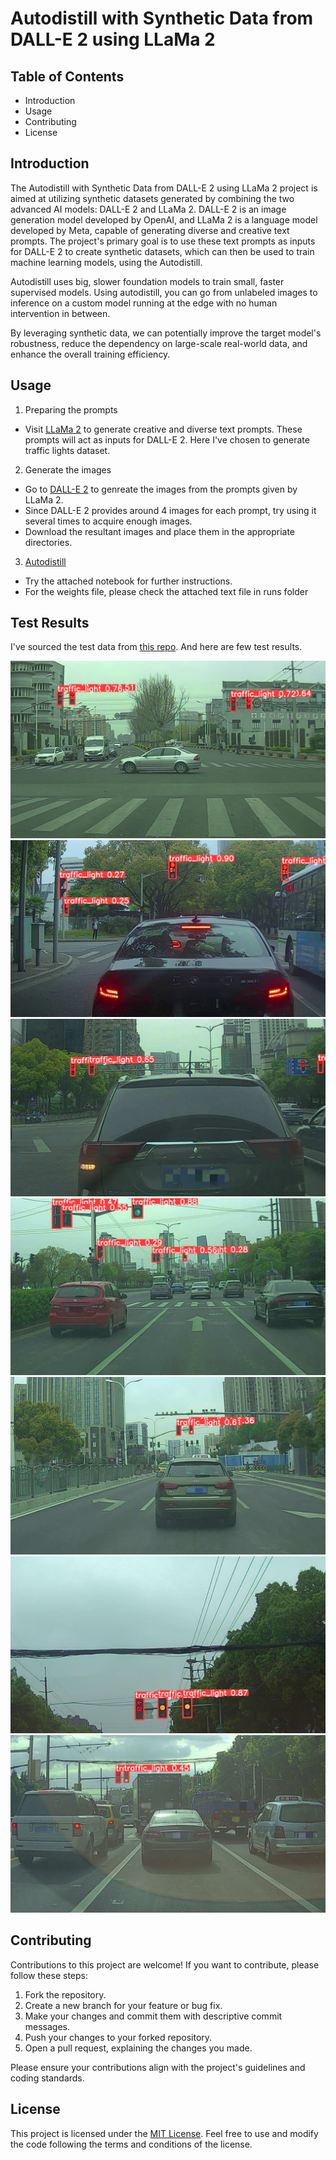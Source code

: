 # Autodistill with Synthetic Data from DALL-E 2 using LLaMa 2

## Table of Contents

- Introduction
- Usage
- Contributing
- License

## Introduction

The Autodistill with Synthetic Data from DALL-E 2 using LLaMa 2 project is aimed at utilizing synthetic datasets generated by combining the two advanced AI models: DALL-E 2 and LLaMa 2. DALL-E 2 is an image generation model developed by OpenAI, and LLaMa 2 is a language model developed by Meta, capable of generating diverse and creative text prompts. The project's primary goal is to use these text prompts as inputs for DALL-E 2 to create synthetic datasets, which can then be used to train machine learning models, using the Autodistill.

Autodistill uses big, slower foundation models to train small, faster supervised models. Using autodistill, you can go from unlabeled images to inference on a custom model running at the edge with no human intervention in between.

By leveraging synthetic data, we can potentially improve the target model's robustness, reduce the dependency on large-scale real-world data, and enhance the overall training efficiency.

## Usage

1. Preparing the prompts

- Visit [LLaMa 2](https://huggingface.co/spaces/ysharma/Explore_llamav2_with_TGI) to generate creative and diverse text prompts. These prompts will act as inputs for DALL-E 2. Here I've chosen to generate traffic lights dataset.

2. Generate the images

- Go to [DALL-E 2](https://labs.openai.com/) to genreate the images from the prompts given by LLaMa 2.
- Since DALL-E 2 provides around 4 images for each prompt, try using it several times to acquire enough images.
- Download the resultant images and place them in the appropriate directories.

3. [Autodistill](https://github.com/autodistill/autodistill)

- Try the attached notebook for further instructions.
- For the weights file, please check the attached text file in runs folder

## Test Results

I've sourced the test data from [this repo](https://github.com/Thinklab-SJTU/S2TLD). And here are few test results.

![Image 1](./runs/predict/000000.jpg)
![Image 2](./runs/predict/000001.jpg)
![Image 3](./runs/predict/000002.jpg)
![Image 4](./runs/predict/000003.jpg)
![Image 5](./runs/predict/000004.jpg)
![Image 6](./runs/predict/000793.jpg)
![Image 7](./runs/predict/000792.jpg)



## Contributing

Contributions to this project are welcome! If you want to contribute, please follow these steps:

1. Fork the repository.
2. Create a new branch for your feature or bug fix.
3. Make your changes and commit them with descriptive commit messages.
4. Push your changes to your forked repository.
5. Open a pull request, explaining the changes you made.

Please ensure your contributions align with the project's guidelines and coding standards.

## License

This project is licensed under the [MIT License](LICENSE). Feel free to use and modify the code following the terms and conditions of the license.
